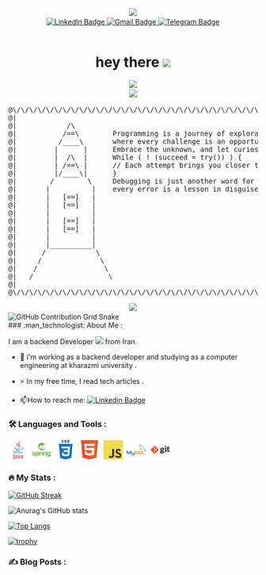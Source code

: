 <div id="header" align="center">
  <img src="https://i.giphy.com/media/Tgw604MyLJnDtbi4t0/giphy.gif" width="100"/>
</div>

<div id="badges" align="center" >
  <a href="https://www.linkedin.com/in/morteza-mahdi-zadeh-2a0090303?utm_source=share&utm_campaign=share_via&utm_content=profile&utm_medium=android_app">
    <img src="https://img.shields.io/badge/LinkedIn-blue?style=for-the-badge&logo=LinkedIn&logoColor=white" alt="LinkedIn Badge"/>
  </a>
  <a href="ali16mar15couples@gmail.com">
    <img src="https://img.shields.io/badge/Gmail-red?style=for-the-badge&logo=gmail&logoColor=white" alt="Gmail Badge"/>
  </a>
  <a href="http://t.me/m_mhzd">
    <img src="https://img.shields.io/badge/Telegram-blue?style=for-the-badge&logo=Telegram&logoColor=white" alt="Telegram Badge"/>
  </a>
</div>
<div align="center">
  <img  src="https://komarev.com/ghpvc/?username=morteza363831&style=flat-square&color=blue" alt=""/>
</div>

<h1 align="center">
  hey there
  <img src="https://giphy.com/gifs/rickandmorty-season-4-episode-rick-and-morty-iheC31U2y32TZdWw7P" width="30px"/>
</h1>

<div align="center">
  <img src="https://camo.githubusercontent.com/c293c031631df0f918c76c19aaca12c3c102314e5e0e327f5c7ad937e6f1928b/68747470733a2f2f632e74656e6f722e636f6d2f703749677753313756307341414141432f72746a2d7269636b2d616e642d6d6f7274792e676966"/>
</div>

<div align="center">
  <img src="https://camo.githubusercontent.com/4ddf86c161073032898f3c024443bab595739cbcf9a304b1c415bf40e37206a5/68747470733a2f2f63617073756c652d72656e6465722e76657263656c2e6170702f6170693f747970653d736861726b266865696768743d33302673656374696f6e3d68656164657226726576657273616c3d66616c736526636f6c6f723d303a6235373964612c3130303a373964613766"/>
</div>

<div>
<pre>
@\/\/\/\/\/\/\/\/\/\/\/\/\/\/\/\/\/\/\/\/\/\/\/\/\/\/\/\/\/\/\/\/\/\/\/\/\/\/\/\/#
@|                                                                              |#
@|            /\                                                                |#
@|           /==\        Programming is a journey of exploration;               |#
@|          /____\       where every challenge is an opportunity to learn.      |#
@|         |      |      Embrace the unknown, and let curiosity lead the way.   |#
@|         |  /\  |      While ( ! (succeed = try()) ) {                        |#
@|         | /==\ |      // Each attempt brings you closer to mastery           |#
@|         |/____\|      }                                                      |#
@|        /        \     Debugging is just another word for learning;           |#
@|       |          |    every error is a lesson in disguise.                   |#
@|       |   [==]   |                                                           |#
@|       |   [==]   |                                                           |#
@|       |          |                                                           |#
@|       |   [==]   |                                                           |#
@|       |   [==]   |                                                           |#
@|       |          |                                                           |#
@|       |__________|                                                           |#
@|      /            \                                                          |#
@|     /              \                                                         |#
@|    /                \                                                        |#
@|   /                  \                                                       |#
@|                                                                              |#
@\/\/\/\/\/\/\/\/\/\/\/\/\/\/\/\/\/\/\/\/\/\/\/\/\/\/\/\/\/\/\/\/\/\/\/\/\/\/\/\/#
</pre>
</div>
<div align="center">
  <img src="https://camo.githubusercontent.com/b677d734afae5f60e3be90203e6048a560d7fb594520e49485307d7e7b2a0214/68747470733a2f2f63617073756c652d72656e6465722e76657263656c2e6170702f6170693f747970653d736861726b266865696768743d33302673656374696f6e3d666f6f74657226726576657273616c3d66616c736526636f6c6f723d303a6235373964612c3130303a373964613766"/>
</div>

<div>
  <picture>
  <source media="(prefers-color-scheme: dark)" srcset="https://raw.githubusercontent.com/Morteza363831/Morteza363831/345e37e89862c5d32b939b5e2667295489a37014/github-contribution-grid-snake-dark.svg" />
  
  <img alt="GitHub Contribution Grid Snake" src="https://raw.githubusercontent.com/morteza363831/morteza363831/output/dist/github-contribution-grid-snake.svg" />
</picture>
</div>
### :man_technologist: About Me :

I am a backend Developer <img src="https://media.giphy.com/media/WUlplcMpOCEmTGBtBW/giphy.gif" width="30"> from Iran.

- :telescope: i'm working as a backend developer and studying as a computer engineering at kharazmi university .

- :zap: In my free time, I read tech articles .

- :mailbox:How to reach me: [![Linkedin Badge](https://img.shields.io/badge/morteza363831-blue?style=for-the-badge&logo=LinkedIn&logoColor=white
)](https://www.linkedin.com/in/morteza-mahdi-zadeh-2a0090303?utm_source=share&utm_campaign=share_via&utm_content=profile&utm_medium=android_app)

### :hammer_and_wrench: Languages and Tools :

<div>
  <img src="https://github.com/devicons/devicon/blob/master/icons/java/java-original-wordmark.svg" title="Java" alt="Java" width="40" height="40"/>&nbsp;
  <img src="https://github.com/devicons/devicon/blob/master/icons/spring/spring-original-wordmark.svg" title="Spring" alt="Spring" width="40" height="40"/>&nbsp;
  <img src="https://github.com/devicons/devicon/blob/master/icons/css3/css3-plain-wordmark.svg"  title="CSS3" alt="CSS" width="40" height="40"/>&nbsp;
  <img src="https://github.com/devicons/devicon/blob/master/icons/html5/html5-original.svg" title="HTML5" alt="HTML" width="40" height="40"/>&nbsp;
  <img src="https://github.com/devicons/devicon/blob/master/icons/javascript/javascript-original.svg" title="JavaScript" alt="JavaScript" width="40" height="40"/>&nbsp;
  <img src="https://github.com/devicons/devicon/blob/master/icons/mysql/mysql-original-wordmark.svg" title="MySQL"  alt="MySQL" width="40" height="40"/>&nbsp;
  <img src="https://github.com/devicons/devicon/blob/master/icons/git/git-original-wordmark.svg" title="Git" **alt="Git" width="40" height="40"/>
</div>

### :fire: My Stats :

[![GitHub Streak](https://github-readme-streak-stats.herokuapp.com?user=morteza363831&theme=java-dark&hide_border=true&exclude_days=Sun%2CMon%2CTue%2CWed%2CThu%2CFri%2CSat)](https://git.io/streak-stats)

![Anurag's GitHub stats](https://github-readme-stats.vercel.app/api?username=morteza363831&show_icons=true&theme=highcontrast)

[![Top Langs](https://github-readme-stats.vercel.app/api/top-langs/?username=morteza363831&layout=compact&theme=vision-friendly-dark)](https://github.com/anuraghazra/github-readme-stats)

[![trophy](https://github-profile-trophy.vercel.app/?username=morteza363831&theme=onedark)](https://github.com/ryo-ma/github-profile-trophy)


### :writing_hand: Blog Posts :

<!--
**Morteza363831/Morteza363831** is a ✨ _special_ ✨ repository because its `README.md` (this file) appears on your GitHub profile.

Here are some ideas to get you started:

- 🔭 I’m currently working on ...
- 🌱 I’m currently learning ...
- 👯 I’m looking to collaborate on ...
- 🤔 I’m looking for help with ...
- 💬 Ask me about ...
- 📫 How to reach me: ...
- 😄 Pronouns: ...
- ⚡ Fun fact: ...
-->
